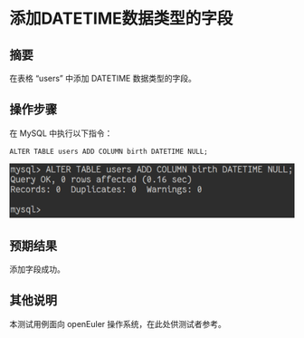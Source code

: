 # 添加DATETIME数据类型的字段

## 摘要

在表格 “users” 中添加 DATETIME 数据类型的字段。

## 操作步骤

在 MySQL 中执行以下指令：

```
ALTER TABLE users ADD COLUMN birth DATETIME NULL;
```

![添加DATETIME数据类型的字段-1](./img/添加DATETIME数据类型的字段-1.png)

## 预期结果

添加字段成功。

## 其他说明

本测试用例面向 openEuler 操作系统，在此处供测试者参考。
